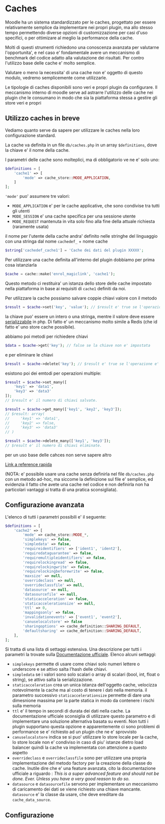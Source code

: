Caches
======

Moodle ha un sistema standardizzato per le caches, progettato per essere relativamente semplice da implementare nei propri plugin, ma allo stesso tempo permettendo diverse opzioni di customizzazione per casi d'uso specifici, o per ottimizare al meglio la performance della cache.

Molti di questi strumenti richiedono una conoscenza avanzata per valutarne l'opportunita', e nel caso e' fondamentale avere un meccanismo di benchmark del codice adatto alla valutazione dei risultati. Per contro l'utilizzo base delle cache e' molto semplice.

Valutare o meno la necessita' di una cache non e' oggetto di questo modulo, vedremo semplicemente come utilizzarle.

Le tipologie di caches disponibili sono veri e propri plugin da configurare. Il meccanismo interno di moodle serve ad astrarre l'utilizzo delle cache nei plugin che le consumano in modo che sia la piattaforma stessa a gestire gli store veri e propri

Utilizzo caches in breve
------------------------

Vediamo quanto serve da sapere per utilizzare le caches nella loro configurazione standard.

La cache va definita in un file `db/caches.php` in un array `$definitions`, dove la chiave e' il nome della cache. 

I parametri delle cache sono molteplici, ma di obbligatorio ve ne e' solo uno:

```php
$definitions = [
    'cache1' => [
        'mode' => cache_store::MODE_APPLICATION,
    ]
];
```

`'mode'` puo' assumere tre valori:

* `MODE_APPLICATION` e' per le cache applicative, che sono condivise tra tutti gli utenti
* `MODE_SESSION` e' una cache specifica per una sessione utente
* `MODE_REQUEST` mantenuta in vita solo fino alla fine della attuale richiesta (raramente usata)

il nome per l'utente della cache andra' definito nelle stringhe del linguaggio con una stringa dal nome `cachedef_` + nome cache

```php
$string['cachedef_cache1'] = 'Cache dei dati del plugin XXXXX';
```

Per utilizzare una cache definita all'interno del plugin dobbiamo per prima cosa istanziarla 

```php
$cache = cache::make('enrol_magiclink', 'cache1');
```

Questo metodo ci restituira' un istanza dello store delle cache impostato nella piattaforma in base ai requisiti di `cache1` definiti da noi.

Per utilizzare la cache possiamo salvare coppie chiavi valore con il metodo

```php
$result = $cache->set('key', 'value'); // $result e' true se l'operazione e' andata a buon fine e false altrimenti
```

la chiave puo' essere un intero o una stringa, mentre il valore deve essere [serializzabile](https://www.php.net/manual/en/function.serialize.php) in php. Di fatto e' un meccanismo molto simile a Redis (che id fatto e' uno store cache possibile).

abbiamo poi metodi per richiedere chiavi

```php
$data = $cache->get('key'); // false se la chiave non e' impostata
```

e per eliminare le chiavi

```php
$result = $cache->delete('key'); // $result e' true se l'operazione e' andata a buon fine e false altrimenti
```

esistono poi dei emtodi per operazioni multiple:

```php
$result = $cache->set_many([
    'key1' => 'data1',
    'key3' => 'data3'
]);
// $result e' il numero di chiavi salvate.

$result = $cache->get_many(['key1', 'key2', 'key3']);
// $result: array(
//     'key1' => 'data1',
//     'key2' => false,
//     'key3' => 'data3'
// )

$result = $cache->delete_many(['key1', 'key3']);
// $result e' il numero di chiavi eliminate.
```

per un uso base delle cahces non serve sapere altro

[Link a reference rapida](https://docs.moodle.org/dev/Cache_API_-_Quick_reference)

(NOTA: e' possibile usare una cache senza definirla nel file `db/caches.php` con un metodo ad-hoc, ma siccome la definizione sul file e' semplice, ed evidenzia il fatto che avete una cache nel codice e non definirla non ha particolari vantaggi si tratta di una pratica sconsigliata).

Configurazione avanzata
-----------------

L'elenco di tutti i parametri possibili e' il seguente:

```php
$definitions = [
    'cache2' => [
        'mode' => cache_store::MODE_*,
        'simplekeys' => false,
        'simpledata' => false,
        'requireidentifiers' => ['ident1', 'ident2'],
        'requiredataguarantee' => false,
        'requiremultipleidentifiers' => false,
        'requirelockingread' => false,
        'requirelockingwrite' => false,
        'requirelockingbeforewrite' => false,
        'maxsize' => null,
        'overrideclass' => null,
        'overrideclassfile' => null,
        'datasource' => null,
        'datasourcefile' => null,
        'staticacceleration' => false,
        'staticaccelerationsize' => null,
        'ttl' => 0,
        'mappingsonly' => false,
        'invalidationevents' => ['event1', 'event2'],
        'canuselocalstore' => false
        'sharingoptions' => cache_definition::SHARING_DEFAULT,
        'defaultsharing' => cache_definition::SHARING_DEFAULT,
    ],
];
```

Si tratta di una lista di settaggi estensiva. Una descrizione per tutti i parametri la trovate sulla [Documentazione ufficiale](https://moodledev.io/docs/apis/subsystems/muc). Elenco alcuni settaggi:

* `simplekeys` permette di usare come chiavi solo numeri lettere o underscore e se attivo salta l'hash delle chiavi.
* `simpledata` se i valori sono solo scalari o array di scalari (bool, int, float o string), se attivo salta la serializzazione.
* `staticacceleration` crea un unica istanza dell'oggetto cache, velocizza notevolmente la cache ma al costo di tenere i dati nella memoria. il parametro successivo `staticaccelerationsize` permette di dare una dimesnione massima per la parte statica in modo da contenere i rischi sulla memoria
* `ttl` e' il tempo in secondi di durata dei dati nella cache. La documentazione ufficiale sconsiglia di utilizzare questo parametro e di implementare una soluzione alternativa basata su eventi. Non tutti i plugin supportano questa opzione e apparentemente ci sono problemi di performance se e' richiesto ad un plugin che ne e' sprovvisto
* `canuselocalstore` indica se si puo' utilizzare lo store locale per la cache, lo store locale non e' condiviso in caso di piu' istanze dietro load balancer quindi la cache va implementata con attenzione a questo aspetto
* `overrideclass` e `overrideclassfile` sono per utilizzare una propria implementazione del metodo factory per la creazione della classe do cache. Inutile dire che e' una feature avanzata, cito la documentazione ufficiale a riguardo : *This is a super advanced feature and should not be done. Ever. Unless you have a very good reason to do so.*
* `datasource` e `datasourcefile` servono per implementare un meccanismo di caricamento dei dati se viene richiesto una chiave mancante. `datasource` e' la classe da usare, che deve ereditare da `cache_data_source`.


Configurazione
--------------